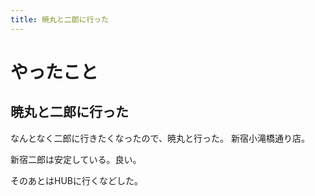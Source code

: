```yaml
---
title: 暁丸と二郎に行った
---
```



# やったこと

## 暁丸と二郎に行った

なんとなく二郎に行きたくなったので、暁丸と行った。
新宿小滝橋通り店。

新宿二郎は安定している。良い。

そのあとはHUBに行くなどした。
